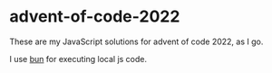 # advent-of-code-2022

These are my JavaScript solutions for advent of code 2022, as I go. 

I use [bun](https://bun.sh/) for executing local js code.
